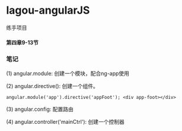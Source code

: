 # lagou-angularJS
练手项目

#### 第四章9-13节

### 笔记

(1) angular.module: 创建一个模块，配合ng-app使用

(2) angular.directive(): 创建一个组件。

`
    angular.module('app').directive('appFoot');
    <div app-foot></div>
`

(3) angular.config: 配置路由

(4) angular.controller('mainCtrl'): 创建一个控制器

